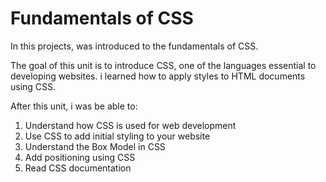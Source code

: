 <h1>Fundamentals of CSS</h1>

In this projects, was introduced to the fundamentals of CSS.

The goal of this unit is to introduce CSS, one of the languages essential to developing websites. i learned how to apply styles to HTML documents using CSS.

After this unit, i was be able to:

<ol>
<li>Understand how CSS is used for web development</li>
<li>Use CSS to add initial styling to your website</li>
<li>Understand the Box Model in CSS</li>
<li>Add positioning using CSS</li>
<li>Read CSS documentation</li>
</ol>
